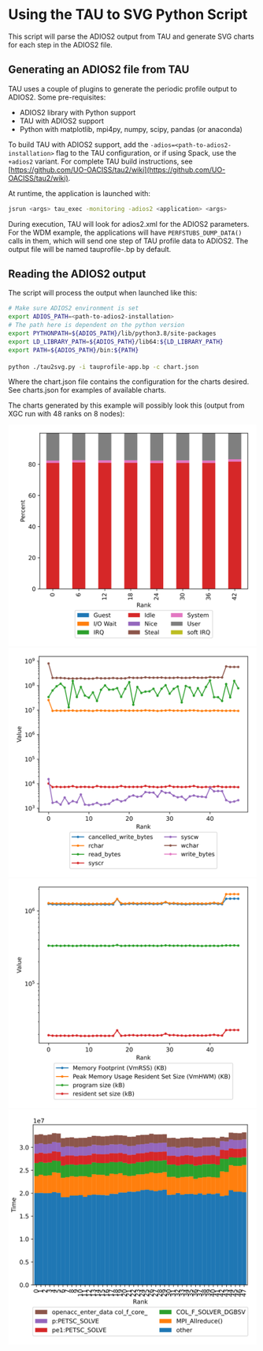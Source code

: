 # Using the TAU to SVG Python Script

This script will parse the ADIOS2 output from TAU and generate SVG charts for each step in the ADIOS2 file.

## Generating an ADIOS2 file from TAU

TAU uses a couple of plugins to generate the periodic profile output to ADIOS2.  Some pre-requisites:

* ADIOS2 library with Python support
* TAU with ADIOS2 support
* Python with matplotlib, mpi4py, numpy, scipy, pandas (or anaconda)

To build TAU with ADIOS2 support, add the `-adios=<path-to-adios2-installation>` flag to the TAU configuration, or if using Spack, use the `+adios2` variant.  For complete TAU build instructions, see [https://github.com/UO-OACISS/tau2/wiki](https://github.com/UO-OACISS/tau2/wiki).

At runtime, the application is launched with:
```bash
jsrun <args> tau_exec -monitoring -adios2 <application> <args>
```

During execution, TAU will look for adios2.xml for the ADIOS2 parameters.  For the WDM example, the applications will have `PERFSTUBS_DUMP_DATA()` calls in them, which will send one step of TAU profile data to ADIOS2.  The output file will be named tauprofile-<app-name>.bp by default.

## Reading the ADIOS2 output

The script will process the output when launched like this:

```bash
# Make sure ADIOS2 environment is set
export ADIOS_PATH=<path-to-adios2-installation>
# The path here is dependent on the python version
export PYTHONPATH=${ADIOS_PATH}/lib/python3.8/site-packages
export LD_LIBRARY_PATH=${ADIOS_PATH}/lib64:${LD_LIBRARY_PATH}
export PATH=${ADIOS_PATH}/bin:${PATH}

python ./tau2svg.py -i tauprofile-app.bp -c chart.json
```

Where the chart.json file contains the configuration for the charts desired.  See charts.json for examples of available charts.

The charts generated by this example will possibly look this (output from XGC run with 48 ranks on 8 nodes):

![](cpu_utilization_00013.svg)
![](io_usage_00013.svg)
![](memory_usage_00013.svg)
![](top_5_timers_00013.svg)
